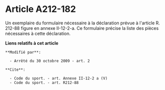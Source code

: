# Article A212-182

Un exemplaire du formulaire nécessaire à la déclaration prévue à l'article R. 212-88 figure en annexe II-12-2-a. Ce
formulaire précise la liste des pièces nécessaires à cette déclaration.

**Liens relatifs à cet article**

	**Modifié par**:

	  - Arrêté du 30 octobre 2009 - art. 2

	**Cite**:

	  - Code du sport. - art. Annexe II-12-2 a (V)
	  - Code du sport. - art. R212-88
